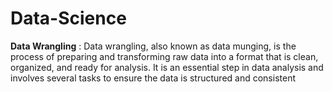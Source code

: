 # Data-Science  
**Data Wrangling** : Data wrangling, also known as data munging, is the process of preparing and transforming raw data into a format that is clean, organized, and ready for analysis. It is an essential step in data analysis and involves several tasks to ensure the data is structured and consistent

